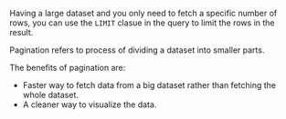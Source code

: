 Having a large dataset and you only need to fetch a specific number of rows, you can use the `LIMIT` clasue in the query to limit the rows in the result.

Pagination refers to process of dividing a dataset into smaller parts.

The benefits of pagination are:

- Faster way to fetch data from a big dataset rather than fetching the whole dataset.
- A cleaner way to visualize the data.